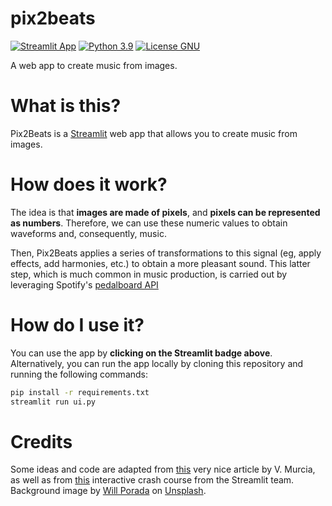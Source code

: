 # pix2beats
[![Streamlit App](https://static.streamlit.io/badges/streamlit_badge_black_white.svg)](https://pix2beats.streamlit.app/)
[![Python 3.9](https://img.shields.io/badge/python-3.9-blue.svg)](https://www.python.org/downloads/release/python-390/)
[![License GNU](https://img.shields.io/badge/License-GNU%203--Clause-blue.svg)](https://www.gnu.org/licenses/gpl-3.0)


 A web app to create music from images.

# What is this?
Pix2Beats is a [Streamlit](https://streamlit.io/) web app that allows you to create music from images.

# How does it work?
The idea is that <b>images are made of pixels</b>, and <b>pixels can be represented as numbers</b>.
Therefore, we can use these numeric values to obtain waveforms and, consequently, music.

Then, Pix2Beats applies a series of transformations to this signal (eg, apply effects, add harmonies, etc.) 
to obtain a more pleasant sound. 
This latter step, which is much common in music production, is carried out by
leveraging Spotify's [pedalboard API](https://spotify.github.io/pedalboard/reference/pedalboard.html)

# How do I use it?
You can use the app by <b>clicking on the Streamlit badge above</b>. 
Alternatively, you can run the app locally by cloning this repository and running the following commands:
```bash
pip install -r requirements.txt
streamlit run ui.py
```

# Credits
Some ideas and code are adapted from [this](https://victormurcia.github.io/Making-Music-From-Images-in-Python/) very nice article by V. Murcia,
as well as from [this](https://blog.streamlit.io/30-days-of-streamlit/) interactive crash course from the Streamlit team.
Background image by <a href="https://unsplash.com/it/@will0629?utm_content=creditCopyText&utm_medium=referral&utm_source=unsplash">Will Porada</a> on <a href="https://unsplash.com/it/foto/equalizzatore-audio-nero-gtF16yU3Mn0?utm_content=creditCopyText&utm_medium=referral&utm_source=unsplash">Unsplash</a>.
